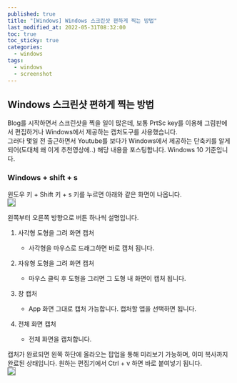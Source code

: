 ```yaml
---
published: true
title: "[Windows] Windows 스크린샷 편하게 찍는 방법"
last_modified_at: 2022-05-31T08:32:00
toc: true
toc_sticky: true
categories:
  - windows
tags:
  - windows
  - screenshot
---
```


## Windows 스크린샷 편하게 찍는 방법
Blog를 시작하면서 스크린샷을 찍을 일이 많은데, 보통 PrtSc key를 이용해 그림판에서 편집하거나 Windows에서 제공하는 캡처도구를 사용했습니다. 
<br>그러다 몇일 전 출근하면서 Youtube를 보다가 Windows에서 제공하는 단축키를 알게 되어(도대체 왜 이게 추천영상에..) 해당 내용을 포스팅합니다. Windows 10 기준입니다.

### Windows + shift + s
윈도우 키 + Shift 키 + s 키를 누르면 아래와 같은 화면이 나옵니다.<br>
<img src="https://user-images.githubusercontent.com/90759236/169699239-5171b50b-64b4-4676-b980-48046a79edcb.png" style="border: 1px solid grey; max-width: 80%; height: auto;">

왼쪽부터 오른쪽 방향으로 버튼 하나씩 설명입니다.
1. 사각형 도형을 그려 화면 캡처
    - 사각형을 마우스로 드래그하면 바로 캡처 됩니다.

2. 자유형 도형을 그려 화면 캡처
    - 마우스 클릭 후 도형을 그리면 그 도형 내 화면이 캡처 됩니다.
3. 창 캡처
    - App 화면 그대로 캡처 가능합니다. 캡처할 앱을 선택하면 됩니다.
4. 전체 화면 캡처
    - 전체 화면을 캡처합니다.

캡처가 완료되면 왼쪽 하단에 올라오는 팝업을 통해 미리보기 가능하며, 이미 복사까지 완료된 상태입니다. 원하는 편집기에서 Ctrl + v 하면 바로 붙여넣기 됩니다.<br>
<img src="https://user-images.githubusercontent.com/90759236/169699639-af79a834-a291-42e4-a7f8-db2c60b91e42.png" style="border: 1px solid grey; max-width: 80%; height: auto;">